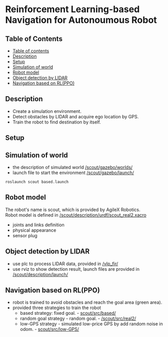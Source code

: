 # Reinforcement Learning-based Navigation for Autonoumous Robot

## Table of Contents  
- [Table of contents](#table-of-contents)  
- [Description](#description)  
- [Setup](#setup)  
- [Simulation of world](#simulation-of-world)  
- [Robot model](#robot-model)  
- [Object detection by LIDAR](#object-detection-by-LIDAR)  
- [Navigation based on RL(PPO)](#navigation-based-on-RL(PPO))  

## Description  
- Create a simulation environment.
- Detect obstacles by LIDAR and acquire ego location by GPS.
- Train the robot to find destination by itself.

## Setup  

## Simulation of world  
- the description of simulated world [/scout/gazebo/worlds/](./scout/gazebo/worlds/)  
- launch file to start the environment [/scout/gazebo/launch/](./scout/gazebo/launch/)  
```
roslaunch scout based.launch
```

## Robot model
The robot's name is scout, which is provided by AgileX Robotics.  
Robot model is defined in [/scout/description/urdf/scout_real2.xacro](./scout/description/urdf/scout_real2.xacro)  
   - joints and links definition  
   - physical appearance  
   - sensor plug  

## Object detection by LIDAR  
- use plc to process LIDAR data, provided in [/vlp_fir/](./vlp_fir/)  
- use rviz to show detection result, launch files are provided in [/scout/description/launch/](./scout/description/launch/)  

## Navigation based on RL(PPO)  
- robot is trained to avoid obstacles and reach the goal area (green area).  
- provided three strategies to train the robot 
   - based strategy: fixed goal. - [scout/src/based/](./scout/src/based/)
   - random goal strategy - random goal. - [/scout/src/real2/](./scout/src/real2/)
   - low-GPS strategy - simulated low-price GPS by add random noise in odom. - [scout/src/low-GPS/](./scout/src/low-GPS/)
